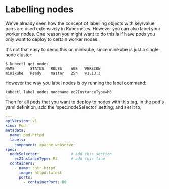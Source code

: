# Labelling nodes

We've already seen how the concept of labelling objects with key/value pairs are used extensively in Kubernetes. However you can also label your worker nodes. One reason you might want to do this is if have pods you only want to deploy to certain worker nodes. 

It's not that easy to demo this on minikube, since minikube is just a single node cluster:

```bash
$ kubectl get nodes
NAME       STATUS   ROLES    AGE   VERSION
minikube   Ready    master   25h   v1.13.3
```

However the way you label nodes is by running the label command:

```bash
kubectl label nodes nodename ec2InstanceType=M3
```

Then for all pods that you want to deploy to nodes with this tag, in the pod's yaml definition, add the 'spec.nodeSelector' setting, and set it to, 

```yaml
---
apiVersion: v1
kind: Pod
metadata:
  name: pod-httpd
  labels:
    component: apache_webserver
spec:
  nodeSelector:              # add this section
    ec2InstanceType: M3      # add this line
  containers:
    - name: cntr-httpd
      image: httpd:latest
      ports:
        - containerPort: 80
```